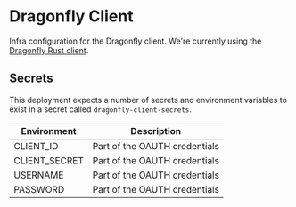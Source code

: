 # Dragonfly Client

Infra configuration for the Dragonfly client. We're currently using the
[Dragonfly Rust client](https://github.com/vipyrsec/dragonfly-client-rs).

## Secrets

This deployment expects a number of secrets and environment variables to exist in a secret called
`dragonfly-client-secrets`.

| Environment   | Description                   |
| ------------- | ----------------------------- |
| CLIENT_ID     | Part of the OAUTH credentials |
| CLIENT_SECRET | Part of the OAUTH credentials |
| USERNAME      | Part of the OAUTH credentials |
| PASSWORD      | Part of the OAUTH credentials |
